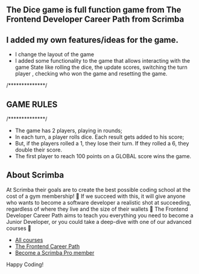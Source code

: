 ## The Dice game is full function game from The Frontend Developer Career Path from Scrimba
## I added my own features/ideas for the game.

- I change the layout of the game
- I added some functionality to the game that allows interacting with the game State like rolling the dice,  the update scores, switching the turn player , checking who won the game and resetting the game.

/**************/
## GAME RULES ##
/**************/



- The game has 2 players, playing in rounds;
- In each turn, a player rolls dice. Each result gets added to his score;
- But, if the players rolled a 1, they lose their turn. If they rolled a 6, they double their score.
- The first player to reach 100 points on a GLOBAL score wins the game.





## About Scrimba

At Scrimba their goals are to create the best possible coding school at the cost of a gym membership! 💜
If we succeed with this, it will give anyone who wants to become a software developer a realistic shot at succeeding, regardless of where they live and the size of their wallets 🎉
The Frontend Developer Career Path aims to teach you everything you need to become a Junior Developer, or you could take a deep-dive with one of our advanced courses 🚀

- [All courses](https://scrimba.com/allcourses)
- [The Frontend Career Path](https://scrimba.com/learn/frontend)
- [Become a Scrimba Pro member](https://scrimba.com/pricing)

Happy Coding!

